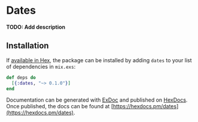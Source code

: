 # Dates

**TODO: Add description**

## Installation

If [available in Hex](https://hex.pm/docs/publish), the package can be installed
by adding `dates` to your list of dependencies in `mix.exs`:

```elixir
def deps do
  [{:dates, "~> 0.1.0"}]
end
```

Documentation can be generated with [ExDoc](https://github.com/elixir-lang/ex_doc)
and published on [HexDocs](https://hexdocs.pm). Once published, the docs can
be found at [https://hexdocs.pm/dates](https://hexdocs.pm/dates).

